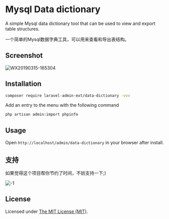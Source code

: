 Mysql Data dictionary
======

A simple Mysql data dictionary tool that can be used to view and export table structures.

一个简单的Mysql数据字典工具，可以用来查看和导出表结构。

## Screenshot

![WX20190315-165304](https://user-images.githubusercontent.com/1479100/54419611-dc3e6100-4742-11e9-933e-b4d166d19b5d.png)

## Installation 

```bash
composer require laravel-admin-ext/data-dictionary -vvv
```

Add an entry to the menu with the following command

```bash
php artisan admin:import phpinfo
```

## Usage

Open `http://localhost/admin/data-dictionary` in your browser after install.

## 支持

如果觉得这个项目帮你节约了时间，不妨支持一下;)

![-1](https://cloud.githubusercontent.com/assets/1479100/23287423/45c68202-fa78-11e6-8125-3e365101a313.jpg)

License
------------
Licensed under [The MIT License (MIT)](LICENSE).